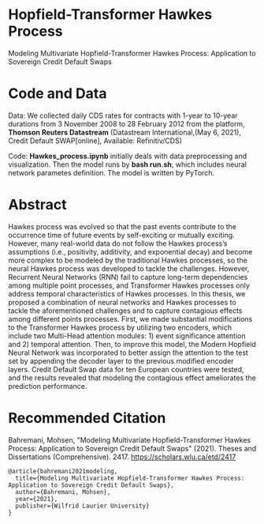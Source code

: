 # Hopfield-Transformer Hawkes Process

Modeling Multivariate Hopfield-Transformer Hawkes Process: Application to Sovereign Credit Default Swaps

# Code and Data

Data: We collected daily CDS rates for contracts with 1-year to 10-year durations from 3 November 2008 to 28 February 2012 from the platform, **Thomson Reuters Datastream** (Datastream International,(May 6, 2021), Credit Default SWAP[online], Available: Refinitiv/CDS)

Code: **Hawkes_process.ipynb** initially deals with data preprocessing and visualization. Then the model runs by **bash run.sh**, which includes neural network parametes definition. The model is written by PyTorch.


# Abstract

Hawkes process was evolved so that the past events contribute to the occurrence time of
future events by self-exciting or mutually exciting. However, many real-world data do
not follow the Hawkes process’s assumptions (i.e., positivity, additivity, and exponential
decay) and become more complex to be modeled by the traditional Hawkes processes, so the
neural Hawkes process was developed to tackle the challenges. However, Recurrent Neural
Networks (RNN) fail to capture long-term dependencies among multiple point processes, and
Transformer Hawkes processes only address temporal characteristics of Hawkes processes. In
this thesis, we proposed a combination of neural networks and Hawkes processes to tackle the
aforementioned challenges and to capture contagious effects among different points processes.
First, we made substantial modifications to the Transformer Hawkes process by utilizing two
encoders, which include two Multi-Head attention modules: 1) event significance attention and
2) temporal attention. Then, to improve this model, the Modern Hopfield Neural Network was
incorporated to better assign the attention to the test set by appending the decoder layer to the
previous modified encoder layers. Credit Default Swap data for ten European countries were
tested, and the results revealed that modeling the contagious effect ameliorates the prediction
performance.


# Recommended Citation

Bahremani, Mohsen, "Modeling Multivariate Hopfield-Transformer Hawkes Process: Application to Sovereign Credit Default Swaps" (2021). Theses and Dissertations (Comprehensive). 2417.
https://scholars.wlu.ca/etd/2417 

```
@article{bahremani2021modeling,
  title={Modeling Multivariate Hopfield-Transformer Hawkes Process: Application to Sovereign Credit Default Swaps},
  author={Bahremani, Mohsen},
  year={2021},
  publisher={Wilfrid Laurier University}
}
```
